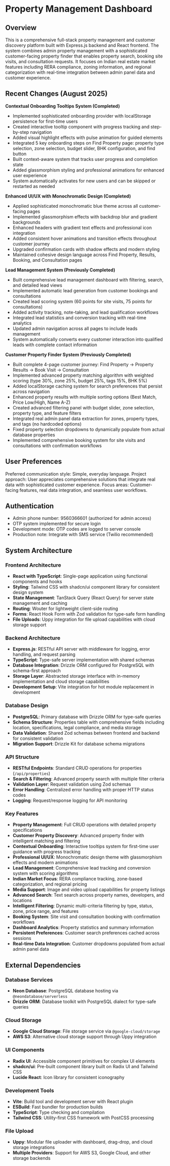 # Property Management Dashboard

## Overview

This is a comprehensive full-stack property management and customer discovery platform built with Express.js backend and React frontend. The system combines admin property management with a sophisticated customer-facing property finder that enables property search, booking site visits, and consultation requests. It focuses on Indian real estate market features including RERA compliance, zoning information, and regional categorization with real-time integration between admin panel data and customer experience.

## Recent Changes (August 2025)

**Contextual Onboarding Tooltips System (Completed)**
- Implemented sophisticated onboarding provider with localStorage persistence for first-time users
- Created interactive tooltip component with progress tracking and step-by-step navigation
- Added visual highlight effects with pulse animation for guided elements
- Integrated 5 key onboarding steps on Find Property page: property type selection, zone selection, budget slider, BHK configuration, and find button
- Built context-aware system that tracks user progress and completion state
- Added glassmorphism styling and professional animations for enhanced user experience
- System automatically activates for new users and can be skipped or restarted as needed

**Enhanced UI/UX with Monochromatic Design (Completed)**
- Applied sophisticated monochromatic blue theme across all customer-facing pages
- Implemented glassmorphism effects with backdrop blur and gradient backgrounds
- Enhanced headers with gradient text effects and professional icon integration
- Added consistent hover animations and transition effects throughout customer journey
- Upgraded confirmation cards with shadow effects and modern styling
- Maintained cohesive design language across Find Property, Results, Booking, and Consultation pages

**Lead Management System (Previously Completed)**
- Built comprehensive lead management dashboard with filtering, search, and detailed lead views
- Implemented automatic lead generation from customer bookings and consultations
- Created lead scoring system (60 points for site visits, 75 points for consultations)
- Added activity tracking, note-taking, and lead qualification workflows  
- Integrated lead statistics and conversion tracking with real-time analytics
- Updated admin navigation across all pages to include leads management
- System automatically converts every customer interaction into qualified leads with complete contact information

**Customer Property Finder System (Previously Completed)**
- Built complete 4-page customer journey: Find Property → Property Results → Book Visit → Consultation
- Implemented advanced property matching algorithm with weighted scoring (type 30%, zone 25%, budget 25%, tags 15%, BHK 5%)
- Added localStorage caching system for search preferences that persist across navigation
- Enhanced property results with multiple sorting options (Best Match, Price Low/High, Name A-Z)
- Created advanced filtering panel with budget slider, zone selection, property type, and feature filters
- Integrated real admin panel data extraction for zones, property types, and tags (no hardcoded options)
- Fixed property selection dropdowns to dynamically populate from actual database properties
- Implemented comprehensive booking system for site visits and consultations with confirmation workflows

## User Preferences

Preferred communication style: Simple, everyday language.
Project approach: User appreciates comprehensive solutions that integrate real data with sophisticated customer experience.
Focus areas: Customer-facing features, real data integration, and seamless user workflows.

## Authentication

- Admin phone number: 9560366601 (authorized for admin access)
- OTP system implemented for secure login
- Development mode: OTP codes are logged to server console
- Production note: Integrate with SMS service (Twilio recommended)

## System Architecture

### Frontend Architecture
- **React with TypeScript**: Single-page application using functional components and hooks
- **Styling**: Tailwind CSS with shadcn/ui component library for consistent design system
- **State Management**: TanStack Query (React Query) for server state management and caching
- **Routing**: Wouter for lightweight client-side routing
- **Forms**: React Hook Form with Zod validation for type-safe form handling
- **File Uploads**: Uppy integration for file upload capabilities with cloud storage support

### Backend Architecture
- **Express.js**: RESTful API server with middleware for logging, error handling, and request parsing
- **TypeScript**: Type-safe server implementation with shared schemas
- **Database Integration**: Drizzle ORM configured for PostgreSQL with schema-first approach
- **Storage Layer**: Abstracted storage interface with in-memory implementation and cloud storage capabilities
- **Development Setup**: Vite integration for hot module replacement in development

### Database Design
- **PostgreSQL**: Primary database with Drizzle ORM for type-safe queries
- **Schema Structure**: Properties table with comprehensive fields including location, specifications, legal compliance, and media storage
- **Data Validation**: Shared Zod schemas between frontend and backend for consistent validation
- **Migration Support**: Drizzle Kit for database schema migrations

### API Structure
- **RESTful Endpoints**: Standard CRUD operations for properties (`/api/properties`)
- **Search & Filtering**: Advanced property search with multiple filter criteria
- **Validation Layer**: Request validation using Zod schemas
- **Error Handling**: Centralized error handling with proper HTTP status codes
- **Logging**: Request/response logging for API monitoring

### Key Features
- **Property Management**: Full CRUD operations with detailed property specifications
- **Customer Property Discovery**: Advanced property finder with intelligent matching and filtering
- **Contextual Onboarding**: Interactive tooltips system for first-time user guidance with progress tracking
- **Professional UI/UX**: Monochromatic design theme with glassmorphism effects and modern animations
- **Lead Management**: Comprehensive lead tracking and conversion system with scoring algorithms
- **Indian Market Focus**: RERA compliance tracking, zone-based categorization, and regional pricing
- **Media Support**: Image and video upload capabilities for property listings
- **Advanced Search**: Text search across property names, developers, and locations
- **Intelligent Filtering**: Dynamic multi-criteria filtering by type, status, zone, price range, and features
- **Booking System**: Site visit and consultation booking with confirmation workflows
- **Dashboard Analytics**: Property statistics and summary information
- **Persistent Preferences**: Customer search preferences cached across sessions
- **Real-time Data Integration**: Customer dropdowns populated from actual admin panel data

## External Dependencies

### Database Services
- **Neon Database**: PostgreSQL database hosting via `@neondatabase/serverless`
- **Drizzle ORM**: Database toolkit with PostgreSQL dialect for type-safe queries

### Cloud Storage
- **Google Cloud Storage**: File storage service via `@google-cloud/storage`
- **AWS S3**: Alternative cloud storage support through Uppy integration

### UI Components
- **Radix UI**: Accessible component primitives for complex UI elements
- **shadcn/ui**: Pre-built component library built on Radix UI and Tailwind CSS
- **Lucide React**: Icon library for consistent iconography

### Development Tools
- **Vite**: Build tool and development server with React plugin
- **ESBuild**: Fast bundler for production builds
- **TypeScript**: Type checking and compilation
- **Tailwind CSS**: Utility-first CSS framework with PostCSS processing

### File Upload
- **Uppy**: Modular file uploader with dashboard, drag-drop, and cloud storage integrations
- **Multiple Providers**: Support for AWS S3, Google Cloud, and other storage backends